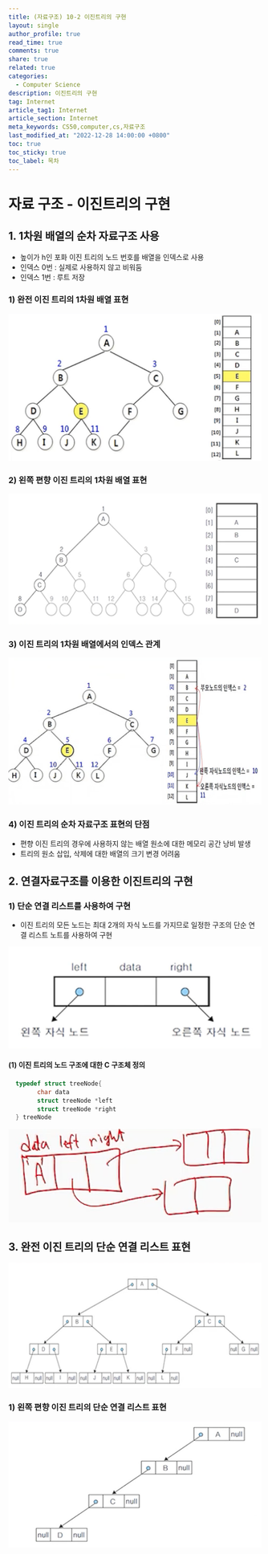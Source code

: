```yaml
---
title: (자료구조) 10-2 이진트리의 구현
layout: single
author_profile: true
read_time: true
comments: true
share: true
related: true
categories:
  - Computer Science
description: 이진트리의 구현
tag: Internet
article_tag1: Internet
article_section: Internet
meta_keywords: CS50,computer,cs,자료구조
last_modified_at: "2022-12-28 14:00:00 +0800"
toc: true
toc_sticky: true
toc_label: 목차
---
```


# 자료 구조 - 이진트리의 구현

## 1. 1차원 배열의 순차 자료구조 사용

- 높이가 h인 포화 이진 트리의 노드 번호를 배열을 인덱스로 사용
- 인덱스 0번 : 실제로 사용하지 않고 비워둠
- 인덱스 1번 : 루트 저장

### 1) 완전 이진 트리의 1차원 배열 표현

![alt](/assets/images/post/ComputerStudy/490.png)

### 2) 왼쪽 편향 이진 트리의 1차원 배열 표현

![alt](/assets/images/post/ComputerStudy/491.png)

### 3) 이진 트리의 1차원 배열에서의 인덱스 관계

![alt](/assets/images/post/ComputerStudy/492.png)

### 4) 이진 트리의 순차 자료구조 표현의 단점

- 편향 이진 트리의 경우에 사용하지 않는 배열 원소에 대한 메모리 공간 낭비 발생
- 트리의 원소 삽입, 삭제에 대한 배열의 크기 변경 어려움

## 2. 연결자료구조를 이용한 이진트리의 구현

### 1) 단순 연결 리스트를 사용하여 구현

- 이진 트리의 모든 노드는 최대 2개의 자식 노드를 가지므로 일정한 구조의 단순 연결 리스트 노트를 사용하여 구현

![alt](/assets/images/post/ComputerStudy/493.png)

#### (1) 이진 트리의 노드 구조에 대한 C 구조체 정의

```c
  typedef struct treeNode{
        char data
        struct treeNode *left
        struct treeNode *right
  } treeNode
```

![alt](/assets/images/post/ComputerStudy/494.png)

## 3. 완전 이진 트리의 단순 연결 리스트 표현

![alt](/assets/images/post/ComputerStudy/495.png)

### 1) 왼쪽 편향 이진 트리의 단순 연결 리스트 표현

![alt](/assets/images/post/ComputerStudy/496.png)
